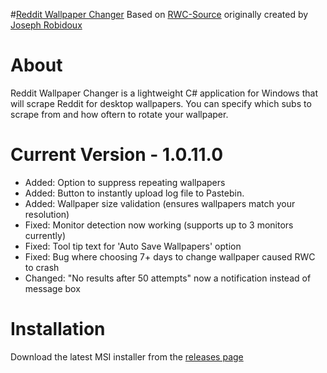 #[Reddit Wallpaper Changer](https://www.reddit.com/r/rwallpaperchanger/)
Based on [RWC-Source](https://github.com/JosephRobidoux/RWC-Source) originally created by [Joseph Robidoux](https://github.com/JosephRobidoux)

# About
Reddit Wallpaper Changer is a lightweight C# application for Windows that will scrape Reddit for desktop wallpapers. You can specify which subs to scrape from and how oftern to rotate your wallpaper.

# Current Version - 1.0.11.0
- Added: Option to suppress repeating wallpapers 
- Added: Button to instantly upload log file to Pastebin.
- Added: Wallpaper size validation (ensures wallpapers match your resolution)
- Fixed: Monitor detection now working (supports up to 3 monitors currently)
- Fixed: Tool tip text for 'Auto Save Wallpapers' option
- Fixed: Bug where choosing 7+ days to change wallpaper caused RWC to crash
- Changed: "No results after 50 attempts" now a notification instead of message box

# Installation
Download the latest MSI installer from the [releases page](https://github.com/Rawns/Reddit-Wallpaper-Changer/releases)
